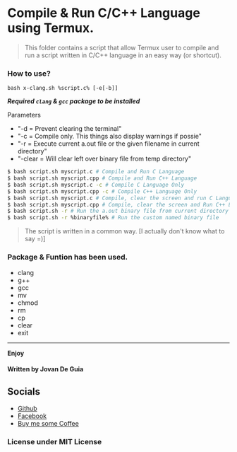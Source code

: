 # Compile & Run C/C++ Language using Termux.

> This folder contains a script that allow Termux user to
> compile and run a script written in C/C++ language in an
> easy way (or shortcut).

### How to use?

```bash x-clang.sh %script.c% [-e[-b]]```

 ___Required ```clang``` & ```gcc``` package to be installed___

Parameters
- "-d = Prevent clearing the terminal"
- "-c = Compile only. This things also display warnings if possie"
- "-r = Execute current a.out file or the given filename in current directory"
- "-clear = Will clear left over binary file from temp directory"

```bash
$ bash script.sh myscript.c # Compile and Run C Language
$ bash script.sh myscript.cpp # Compile and Run C++ Language
$ bash script.sh myscript.c -c # Compile C Language Only
$ bash script.sh myscript.cpp -c # Compile C++ Language Only
$ bash script.sh myscript.c # Compile, clear the screen and run C Language
$ bash script.sh myscript.cpp # Compile, clear the screen and Run C++ Language
$ bash script.sh -r # Run the a.out binary file from current directory
$ bash script.sh -r %binaryfile% # Run the custom named binary file
```

> The script is written in a common way. [I actually don't know what to say =)]

### Package & Funtion has been used.

- clang
- g++
- gcc
- mv
- chmod
- rm
- cp
- clear
- exit


----

****Enjoy****
#### Written by Jovan De Guia

## Socials

- [Github](https://github.com/jxmked)
- [Facebook](https://www.facebook.com/deguia25)
- [Buy me some Coffee](https://www.buymeacoffee.com/jxmked)

### License under MIT License